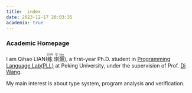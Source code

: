 ```yaml
---
title:  index
date: 2023-12-17 20:03:35
academia: true
---
```


### Academic Homepage


I am Qihao LIAN(<ruby>练<rt>LIÀN</rt></ruby> <ruby>琪<rt>Qí</rt>灏<rt>hào</rt></ruby>), a first-year Ph.D. student in [Programming Language Lab(PLL)](https://pl.cs.pku.edu.cn/en/) at Peking University, under the supervision of Prof. [Di Wang](https://stonebuddha.github.io/).

My main interest is about type system, program analysis and verification.